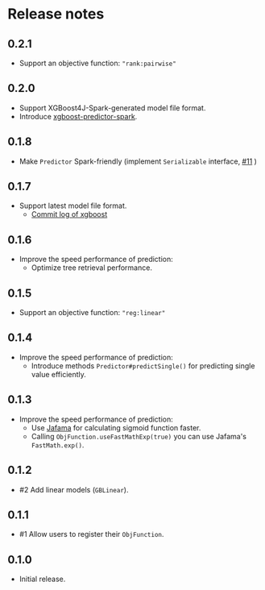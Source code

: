 # Release notes

## 0.2.1

- Support an objective function: `"rank:pairwise"`

## 0.2.0

- Support XGBoost4J-Spark-generated model file format.
- Introduce [xgboost-predictor-spark](https://github.com/komiya-atsushi/xgboost-predictor-java/tree/master/xgboost-predictor-spark).


## 0.1.8

- Make `Predictor` Spark-friendly (implement `Serializable` interface, [#11](https://github.com/komiya-atsushi/xgboost-predictor-java/issues/11) )

## 0.1.7

- Support latest model file format.
    - [Commit log of xgboost](https://github.com/dmlc/xgboost/commit/0d95e863c981548b5a7ca363310fc359a9165d85#diff-53a3a623be5ce5a351a89012c7b03a31R193)

## 0.1.6

- Improve the speed performance of prediction:
    - Optimize tree retrieval performance.

## 0.1.5

- Support an objective function: `"reg:linear"`

## 0.1.4

- Improve the speed performance of prediction:
    - Introduce methods `Predictor#predictSingle()` for predicting single value efficiently.

## 0.1.3

- Improve the speed performance of prediction:
    - Use [Jafama](https://github.com/jeffhain/jafama/) for calculating sigmoid function faster.
    - Calling `ObjFunction.useFastMathExp(true)` you can use Jafama's `FastMath.exp()`. 

## 0.1.2

- #2 Add linear models (`GBLinear`).

## 0.1.1

- #1 Allow users to register their `ObjFunction`.

## 0.1.0

- Initial release.
